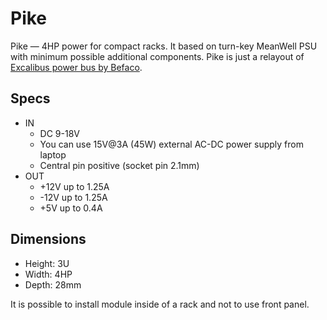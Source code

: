 # Pike
Pike — 4HP power for compact racks. It based on turn-key MeanWell PSU with minimum possible additional components. Pike is just a relayout of [Excalibus power bus by Befaco](https://www.befaco.org/excalibus/).

## Specs
- IN
    - DC 9-18V
    - You can use 15V@3A (45W) external AC-DC power supply from laptop
    - Central pin positive (socket pin 2.1mm)
- OUT
    - +12V up to 1.25A
    - -12V up to 1.25A
    - +5V up to 0.4A

## Dimensions
- Height: 3U
- Width: 4HP
- Depth: 28mm

It is possible to install module inside of a rack and not to use front panel.